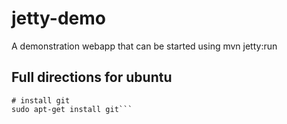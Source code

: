 jetty-demo
==========

A demonstration webapp that can be started using mvn jetty:run

Full directions for ubuntu
---------------------------
```
# install git 
sudo apt-get install git```
    
    

